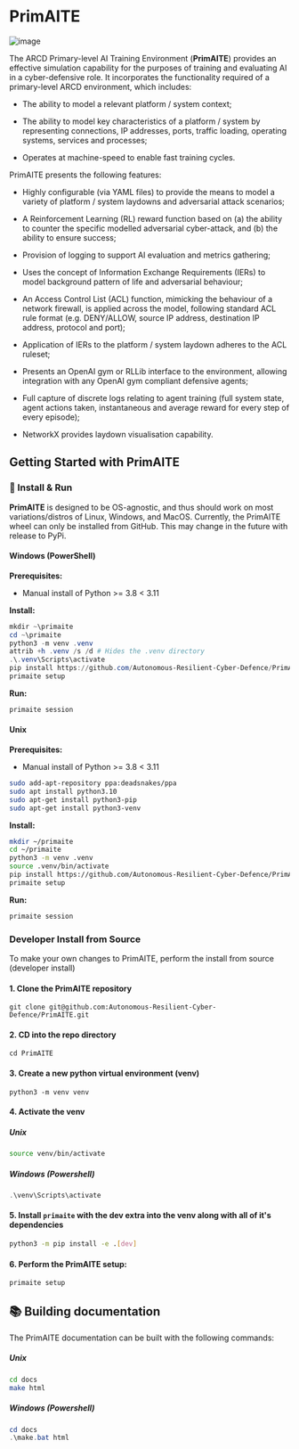 # PrimAITE

![image](https://github.com/Autonomous-Resilient-Cyber-Defence/PrimAITE/assets/107395948/c59cc1c2-b5eb-4e0f-91a1-ce0036295e54)


The ARCD Primary-level AI Training Environment (**PrimAITE**) provides an effective simulation capability for the purposes of training and evaluating AI in a cyber-defensive role. It incorporates the functionality required of a primary-level ARCD environment, which includes:

- The ability to model a relevant platform / system context;

- The ability to model key characteristics of a platform / system by representing connections, IP addresses, ports, traffic loading, operating systems, services and processes;

- Operates at machine-speed to enable fast training cycles.

PrimAITE presents the following features:

- Highly configurable (via YAML files) to provide the means to model a variety of platform / system laydowns and adversarial attack scenarios;

- A Reinforcement Learning (RL) reward function based on (a) the ability to counter the specific modelled adversarial cyber-attack, and (b) the ability to ensure success;

- Provision of logging to support AI evaluation and metrics gathering;

- Uses the concept of Information Exchange Requirements (IERs) to model background pattern of life and adversarial behaviour;

- An Access Control List (ACL) function, mimicking the behaviour of a network firewall, is applied across the model, following standard ACL rule format (e.g. DENY/ALLOW, source IP address, destination IP address, protocol and port);

- Application of IERs to the platform / system laydown adheres to the ACL ruleset;

- Presents an OpenAI gym or RLLib interface to the environment, allowing integration with any OpenAI gym compliant defensive agents;

- Full capture of discrete logs relating to agent training (full system state, agent actions taken, instantaneous and average reward for every step of every episode);

- NetworkX provides laydown visualisation capability.

## Getting Started with PrimAITE

### 💫 Install & Run
**PrimAITE** is designed to be OS-agnostic, and thus should work on most variations/distros of Linux, Windows, and MacOS.
Currently, the PrimAITE wheel can only be installed from GitHub. This may change in the future with release to PyPi.

#### Windows (PowerShell)

**Prerequisites:**
* Manual install of Python >= 3.8 < 3.11

**Install:**

``` powershell
mkdir ~\primaite
cd ~\primaite
python3 -m venv .venv
attrib +h .venv /s /d # Hides the .venv directory
.\.venv\Scripts\activate
pip install https://github.com/Autonomous-Resilient-Cyber-Defence/PrimAITE/releases/download/v2.0.0/primaite-2.0.0-py3-none-any.whl
primaite setup
```

**Run:**

``` bash
primaite session
```

#### Unix

**Prerequisites:**
* Manual install of Python >= 3.8 < 3.11

``` bash
sudo add-apt-repository ppa:deadsnakes/ppa
sudo apt install python3.10
sudo apt-get install python3-pip
sudo apt-get install python3-venv
```
**Install:**

``` bash
mkdir ~/primaite
cd ~/primaite
python3 -m venv .venv
source .venv/bin/activate
pip install https://github.com/Autonomous-Resilient-Cyber-Defence/PrimAITE/releases/download/v2.0.0/primaite-2.0.0-py3-none-any.whl
primaite setup
```

**Run:**

``` bash
primaite session
```


### Developer Install from Source
To make your own changes to PrimAITE, perform the install from source (developer install)

#### 1. Clone the PrimAITE repository
``` unix
git clone git@github.com:Autonomous-Resilient-Cyber-Defence/PrimAITE.git
```

#### 2. CD into the repo directory
``` unix
cd PrimAITE
```
#### 3. Create a new python virtual environment (venv)

```unix
python3 -m venv venv
```

#### 4. Activate the venv

##### Unix
```bash
source venv/bin/activate
```

##### Windows (Powershell)
```powershell
.\venv\Scripts\activate
```

#### 5. Install `primaite` with the dev extra into the venv along with all of it's dependencies

```bash
python3 -m pip install -e .[dev]
```

#### 6. Perform the PrimAITE setup:

```bash
primaite setup
```

## 📚 Building documentation
The PrimAITE documentation can be built with the following commands:

##### Unix
```bash
cd docs
make html
```

##### Windows (Powershell)
```powershell
cd docs
.\make.bat html
```
